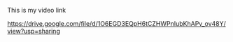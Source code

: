 This is my video link


https://drive.google.com/file/d/1O6EGD3EQpH6tCZHWPnIubKhAPv_ov48Y/view?usp=sharing
